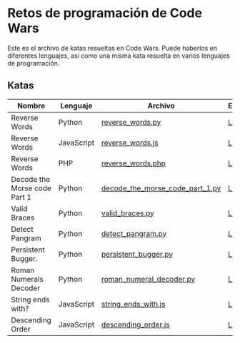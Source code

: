 # Retos de programación de Code Wars

Este es el archivo de katas resueltas en Code Wars. Puede haberlos en diferentes lenguajes, así como una misma kata resuelta en varios lenguajes de programación.

## Katas

| Nombre | Lenguaje | Archivo | Enlace |
|--------|----------|---------|--------|
| Reverse Words | Python | [reverse_words.py](reverse_words.py) | [Link](https://www.codewars.com/kata/5259b20d6021e9e14c0010d4/train/python) |
| Reverse Words | JavaScript | [reverse_words.js](reverse_words.js) | [Link](https://www.codewars.com/kata/5259b20d6021e9e14c0010d4/train/javascript) |
| Reverse Words | PHP | [reverse_words.php](reverse_words.php) | [Link](https://www.codewars.com/kata/5259b20d6021e9e14c0010d4/train/php) |
| Decode the Morse code Part 1 | Python | [decode_the_morse_code_part_1.py](decode_the_morse_code_part_1.py) | [Link](https://www.codewars.com/kata/54b724efac3d5402db00065e/train/python) |
| Valid Braces | Python | [valid_braces.py](valid_braces.py) | [Link](https://www.codewars.com/kata/5277c8a221e209d3f6000b56/train/python) |
| Detect Pangram | Python | [detect_pangram.py](detect_pangram.py) | [Link](https://www.codewars.com/kata/545cedaa9943f7fe7b000048/train/python) |
| Persistent Bugger. | Python | [persistent_bugger.py](persistent_bugger.py) | [Link](https://www.codewars.com/kata/55bf01e5a717a0d57e0000ec/train/python) |
| Roman Numerals Decoder | Python | [roman_numeral_decoder.py](roman_numeral_decoder.py) | [Link](https://www.codewars.com/kata/51b6249c4612257ac0000005/train/python) |
| String ends with? | JavaScript | [string_ends_with.js](string_ends_with.js) | [Link](https://www.codewars.com/kata/51f2d1cafc9c0f745c00037d/train/javascript) |
| Descending Order | JavaScript | [descending_order.js](descending_order.js) | [Link](https://www.codewars.com/kata/5467e4d82edf8bbf40000155/train/javascript) |
